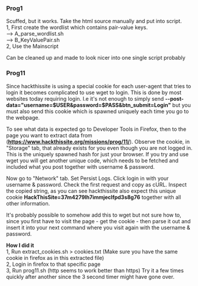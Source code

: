 ### Prog1

Scuffed, but it works. Take the html source manually and put into script. <br />
1, First create the wordlist which contains pair-value keys. <br />
--> A_parse_wordlist.sh<br />
--> B_KeyValuePair.sh<br />
2, Use the Mainscript<br />

Can be cleaned up and made to look nicer into one single script probably


### Prog11

Since hackthissite is using a special cookie for each user-agent that tries to login it becomes complicated to use wget to login. This is done by most websites today requiring login. I.e it's not enough to simply send
__--post-data="username=$USER&password=$PASS&btn_submit=Login"__ but you must also send this cookie which is spawned uniquely each time you go to the webpage.

To see what data is expected go to Developer Tools in Firefox, then to the page you want to extract data from (__https://www.hackthissite.org/missions/prog/11/__).  Observe the cookie, in "Storage" tab, that already exists for you even though you are not logged in. This is the uniquely spawned hash for just your browser.
If you try and use wget you will get another unique code, which needs to be fetched and included what you post together with username & password. 

Now go to "Network" tab. Set Persist Logs. Click login in with your username & password. Check the first request and copy as cURL. 
Inspect the copied string, as you can see hackthissite also expect this unique cookie __HackThisSite=37m4279lh7immjeclfpd3s8g76__ together with all other information.

It's probably possible to somehow add this to wget but not sure how to, since you first have to visit the page - get the cookie - then parse it out and insert it into your next command where you visit again with the username & password.

**How I did it** <br />
1, Run extract_cookies.sh > cookies.txt (Make sure you have the same cookie in firefox as in this extracted file) <br />
2, Login in firefox to that specific page <br />
3, Run prog11.sh (http seems to work better than https) Try it a few times quickly after another since the 3 second timer might have gone over. <br />





